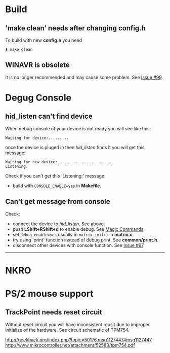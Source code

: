 # Build
## 'make clean' needs after changing config.h
To build with new **config.h** you need

    $ make clean

## WINAVR is obsolete
It is no longer recommended and may cause some problem.
See [Issue #99](https://github.com/tmk/tmk_keyboard/issues/99).

# Degug Console
## hid_listen can't find device
When debug console of your device is not ready you will see like this:

    Waiting for device:.........

once the device is pluged in then *hid_listen* finds it you will get this message:

    Waiting for new device:.........................
    Listening:

Check if you can't get this 'Listening:' message:
- build with `CONSOLE_ENABLE=yes` in **Makefile**.

## Can't get message from console
Check:
- connect the device to *hid_listen*. See above.
- push **LShift+RShift+d** to enable debug. See [Magic Commands](https://github.com/tmk/tmk_keyboard#magic-commands).
- set `debug_enable=yes` usually in `matrix_init()` in **matrix.c**.
- try using 'print' function instead of debug print. See **common/print.h**.
- disconnect other devices with console function. See [Issue #97](https://github.com/tmk/tmk_keyboard/issues/97).

***

# NKRO

# PS/2 mouse support
## TrackPoint needs reset circuit
Without reset circuit you will have inconsistent reuslt due to improper initialize of the hardware. See circuit schematic of TPM754.

http://geekhack.org/index.php?topic=50176.msg1127447#msg1127447
http://www.mikrocontroller.net/attachment/52583/tpm754.pdf
